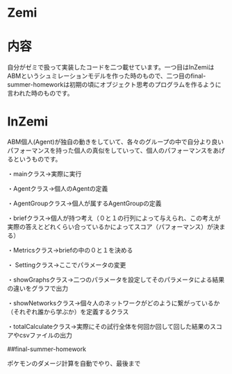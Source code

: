 # Zemi

# 内容

自分がゼミで扱って実装したコードを二つ載せています。一つ目はInZemiはABMというシュミレーションモデルを作った時のもので、二つ目のfinal-summer-homeworkは初期の頃にオブジェクト思考のプログラムを作るように言われた時のものです。

# InZemi

ABM個人(Agent)が独自の動きをしていて、各々のグループの中で自分より良いパフォーマンスを持った個人の真似をしていって、個人のパフォーマンスをあげるというものです。

・mainクラス→実際に実行

・Agentクラス→個人のAgentの定義

・AgentGroupクラス→個人が属するAgentGroupの定義

・briefクラス→個人が持つ考え（０と１の行列によって与えられ、この考えが実際の答えとどれくらい合っているかによってスコア（パフォーマンス）が決まる）

・Metricsクラス→briefの中の０と１を決める

・ Settingクラス→ここでパラメータの変更

・showGraphsクラス→二つのパラメータを設定してそのパラメータによる結果の違いをグラフで出力

・showNetworksクラス→個々人のネットワークがどのように繋がっているか（それぞれ誰から学ぶか）を定義するクラス

・totalCalculateクラス→実際にその試行全体を何回か回して回した結果のスコアやcsvファイルの出力


##final-summer-homework

ポケモンのダメージ計算を自動でやり、最後まで
